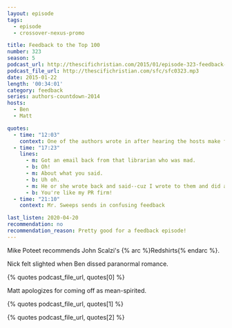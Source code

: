 ```yaml
---
layout: episode
tags:
  - episode
  - crossover-nexus-promo

title: Feedback to the Top 100
number: 323
season: 5
podcast_url: http://thescifichristian.com/2015/01/episode-323-feedback-to-the-top-100/
podcast_file_url: http://thescifichristian.com/sfc/sfc0323.mp3
date: 2015-01-22
length: '00:34:01'
category: feedback
series: authors-countdown-2014
hosts:
  - Ben
  - Matt

quotes:
  - time: "12:03"
    context: One of the authors wrote in after hearing the hosts make fun of the ad copy of his book.
  - time: "17:23"
    lines:
      - m: Got an email back from that librarian who was mad.
      - b: Oh!
      - m: About what you said.
      - b: Uh oh.
      - m: He or she wrote back and said--cuz I wrote to them and did a quick apology, as I do to everyone that you make mad.
      - b: You're like my PR firm!
  - time: "21:10"
    context: Mr. Sweeps sends in confusing feedback

last_listen: 2020-04-20
recommendation: no
recommendation_reason: Pretty good for a feedback episode!
---
```

Mike Poteet recommends John Scalzi's {% arc %}Redshirts{% endarc %}.

Nick felt slighted when Ben dissed paranormal romance.

{% quotes podcast_file_url, quotes[0] %}

Matt apologizes for coming off as mean-spirited.

{% quotes podcast_file_url, quotes[1] %}

{% quotes podcast_file_url, quotes[2] %}